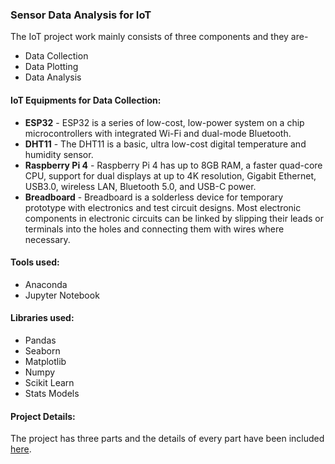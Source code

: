 ### Sensor Data Analysis for IoT

The IoT project work mainly consists of three components and they are-
- Data Collection
- Data Plotting
- Data Analysis 

#### IoT Equipments for Data Collection:

- **ESP32** - ESP32 is a series of low-cost, low-power system on a chip microcontrollers with integrated Wi-Fi and dual-mode Bluetooth.
- **DHT11** - The DHT11 is a basic, ultra low-cost digital temperature and humidity sensor.
- **Raspberry Pi 4** - Raspberry Pi 4 has up to 8GB RAM, a faster quad-core CPU, support for dual displays at up to 4K resolution, Gigabit Ethernet, USB3.0, wireless LAN, Bluetooth 5.0, and USB-C power.
- **Breadboard** - Breadboard is a solderless device for temporary prototype with electronics and test circuit designs. Most electronic components in electronic circuits can be linked by slipping their leads or terminals into the holes and connecting them with wires where necessary.

#### Tools used:

- Anaconda
- Jupyter Notebook

#### Libraries used:

- Pandas
- Seaborn
- Matplotlib
- Numpy
- Scikit Learn
- Stats Models

#### Project Details:

The project has three parts and the details of every part have been included [here](https://github.com/supritighosh/Sensor-Data-Analysis-IoT/blob/master/Project%20Report/IoT_Project_Report.pdf). 